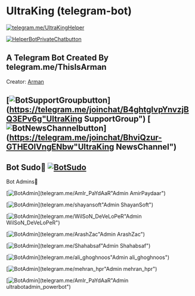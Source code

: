 UltraKing (telegram-bot)
============

[![telegram.me/UltraKingHelper](https://img.shields.io/badge/�UltraKing-PrivateChat-purple.svg)](telegram.me/UltraKing "UltraKing PrivateChat")

[![HelperBotPrivateChatbutton](https://img.shields.io/badge/UltraKingHelper-PrivateChat-ff69b4.svg)](telegram.me/UltraKingHelper "UltraKingHelper PrivateChat")

A Telegram Bot Created By telegram.me/ThisIsArman  
------------
Creator: [Arman](telegram.me/ThisIsArman)

[![BotSupportGroupbutton](https://img.shields.io/badge/UltraKing-SupportGroup-yellow.svg)](https://telegram.me/joinchat/B4ghtgIvpYnvzjBQ3EPv6g"UltraKing SupportGroup")
[![BotNewsChannelbutton](https://img.shields.io/badge/UltraKing-NewsChannel-ff69b4.svg)](https://telegram.me/joinchat/BhviQzur-GTHEOlVngENbw"UltraKing NewsChannel")
------------
Bot Sudo🔽
[![BotSudo](https://img.shields.io/badge/Bot-Sudo-yellow.svg)](telegram.me/ThisIsArman"BotSudo")
------------
Bot Admins🔽

[![BotAdmin](https://img.shields.io/badge/Admin-AmirPaydaar-Brightgreen.svg)](telegram.me/AmIr_PaYdAaR"Admin AmirPaydaar")

[![BotAdmin](https://img.shields.io/badge/Admin-ShayanSoft-green.svg)](telegram.me/shayansoft"Admin ShayanSoft")

[![BotAdmin](https://img.shields.io/badge/Admin-WilSoN_DeVeLoPeR-yellowgreen.svg)](telegram.me/WilSoN_DeVeLoPeR"Admin WilSoN_DeVeLoPeR")

[![BotAdmin](https://img.shields.io/badge/Admin-ArashZac-yellow.svg)](telegram.me/ArashZac"Admin ArashZac")

[![BotAdmin](https://img.shields.io/badge/Admin-Shahabsaf-Orange.svg)](telegram.me/Shahabsaf"Admin Shahabsaf")

[![BotAdmin](https://img.shields.io/badge/Admin-ali_ghoghnoos-red.svg)](telegram.me/ali_ghoghnoos"Admin ali_ghoghnoos")

[![BotAdmin](https://img.shields.io/badge/Admin-mehran_hpr-lightgray.svg)](telegram.me/mehran_hpr"Admin mehran_hpr")

[![BotAdmin](https://img.shields.io/badge/Admin-ultrabotadmin_powerbot-Blue.svg)](telegram.me/AmIr_PaYdAaR"Admin ultrabotadmin_powerbot")
